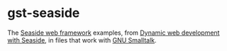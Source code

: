 # gst-seaside

The [Seaside web framework](https://seaside.st) examples, from [Dynamic web development with Seaside](http://book.seaside.st/book), in files that work with [GNU Smalltalk](https://www.gnu.org/software/smalltalk/).
